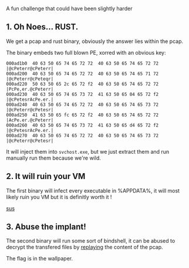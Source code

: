 A fun challenge that could have been slightly harder

## 1. Oh Noes... RUST.

We get a pcap and rust binary, obviously the answer lies within the pcap.

The binary embeds two full blown PE, xorred with an obvious key:

```
000ad1b0  40 63 50 65 74 65 72 72  40 63 50 65 74 65 72 72  |@cPeterr@cPeterr|
000ad200  40 63 50 65 74 65 72 72  40 63 50 65 74 65 71 72  |@cPeterr@cPeteqr|
000ad220  50 63 50 65 2c 65 72 f2  40 63 50 65 74 65 72 72  |PcPe,er.@cPeterr|
000ad230  40 63 50 65 74 65 73 72  41 63 50 65 04 65 72 f2  |@cPetesrAcPe.er.|
000ad240  40 63 50 65 74 65 72 72  40 63 50 65 74 65 73 72  |@cPeterr@cPetesr|
000ad250  41 63 50 65 fc 65 72 f2  40 63 50 65 74 65 72 72  |AcPe.er.@cPeterr|
000ad260  40 63 50 65 74 65 73 72  41 63 50 65 d4 65 72 f2  |@cPetesrAcPe.er.|
000ad270  40 63 50 65 74 65 72 72  40 63 50 65 74 65 73 72  |@cPeterr@cPetesr|
```

It will inject them into `svchost.exe`, but we just extract them and run manually run them
because we're wild.

## 2. It will ruin your VM

The first binary will infect every executable in %APPDATA%, it will most likely ruin you VM but
it is definitly worth it !

[sus](pics/sus.png)

## 3. Abuse the implant!

The second binary will run some sort of bindshell, it can be abused to decrypt the transfered files by [replaying](comm.py) the content of the pcap.

The flag is in the wallpaper.
